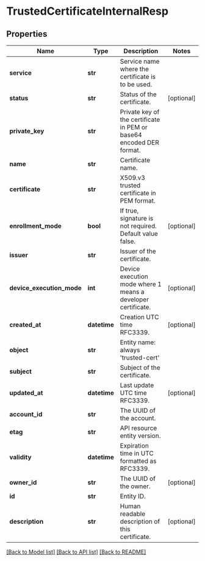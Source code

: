 # TrustedCertificateInternalResp

## Properties
Name | Type | Description | Notes
------------ | ------------- | ------------- | -------------
**service** | **str** | Service name where the certificate is to be used. | 
**status** | **str** | Status of the certificate. | [optional] 
**private_key** | **str** | Private key of the certificate in PEM or base64 encoded DER format. | 
**name** | **str** | Certificate name. | 
**certificate** | **str** | X509.v3 trusted certificate in PEM format. | 
**enrollment_mode** | **bool** | If true, signature is not required. Default value false. | [optional] 
**issuer** | **str** | Issuer of the certificate. | 
**device_execution_mode** | **int** | Device execution mode where 1 means a developer certificate. | [optional] 
**created_at** | **datetime** | Creation UTC time RFC3339. | [optional] 
**object** | **str** | Entity name: always &#39;trusted-cert&#39; | 
**subject** | **str** | Subject of the certificate. | 
**updated_at** | **datetime** | Last update UTC time RFC3339. | [optional] 
**account_id** | **str** | The UUID of the account. | 
**etag** | **str** | API resource entity version. | 
**validity** | **datetime** | Expiration time in UTC formatted as RFC3339. | 
**owner_id** | **str** | The UUID of the owner. | [optional] 
**id** | **str** | Entity ID. | 
**description** | **str** | Human readable description of this certificate. | [optional] 

[[Back to Model list]](../README.md#documentation-for-models) [[Back to API list]](../README.md#documentation-for-api-endpoints) [[Back to README]](../README.md)


